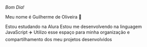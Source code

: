 *Bom Dia!*

Meu nome é Guilherme de Oliveira 🧮

Estou estudando na Alura
Estou me desenvolvendo na linguagem JavaScript ✈️
Utilizo esse espaço para minha organização e compartilhamento dos meu projetos desenvolvidos
